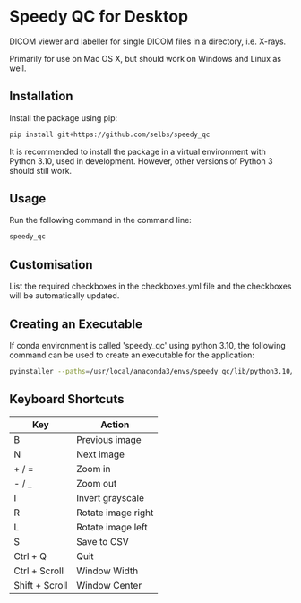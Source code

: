 Speedy QC for Desktop
=====================

DICOM viewer and labeller for single DICOM files in a directory, i.e. X-rays.

Primarily for use on Mac OS X, but should work on Windows and Linux as well.

Installation
------------

Install the package using pip:

```bash
pip install git+https://github.com/selbs/speedy_qc
```

It is recommended to install the package in a virtual environment with Python 3.10, used in development.
However, other versions of Python 3 should still work.

Usage
-----

Run the following command in the command line:

```bash
speedy_qc
```

Customisation
-------------

List the required checkboxes in the checkboxes.yml file and the checkboxes will be automatically updated.

Creating an Executable
----------------------

If conda environment is called 'speedy_qc' using python 3.10, the following command can be used to create an 
executable for the application:

```bash
pyinstaller --paths=/usr/local/anaconda3/envs/speedy_qc/lib/python3.10/site-packages --collect-submodules=pydicom -F --windowed --argv-emulation --name=speedy_qc speedy_qc/main.py --icon=assets/icns/white_panel.icns
```

Keyboard Shortcuts
------------------

| Key            | Action             |
|----------------|--------------------|
| B              | Previous image     |
| N              | Next image         |
| + / =          | Zoom in            |
| - / _          | Zoom out           |
| I              | Invert grayscale   |
| R              | Rotate image right |
| L              | Rotate image left  |
| S              | Save to CSV        |
| Ctrl + Q       | Quit               |
| Ctrl + Scroll  | Window Width       |
| Shift + Scroll | Window Center      |
